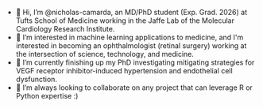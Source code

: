 - 👋 Hi, I’m @nicholas-camarda, an MD/PhD student (Exp. Grad. 2026) at Tufts School of Medicine working in the Jaffe Lab of the Molecular Cardiology Research Institute.
- 👀 I’m interested in machine learning applications to medicine, and I'm interested in becoming an ophthalmologist (retinal surgery) working at the intersection of science, technology, and medicine.
- 🌱 I’m currently finishing up my PhD investigating mitigating strategies for VEGF receptor inhibitor-induced hypertension and endothelial cell dysfunction.
- 💞️ I’m always looking to collaborate on any project that can leverage R or Python expertise :) 

<!---
nicholas-camarda/nicholas-camarda is a ✨ special ✨ repository because its `README.md` (this file) appears on your GitHub profile.
You can click the Preview link to take a look at your changes.
--->
